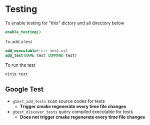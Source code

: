 # Testing

To enable testing for "this" dictory and all directory below

```cmake
enable_testing()
```

To add a test

```cmake
add_executable(test test.cc)
add_test(NAME test COMMAND test)
```

To run the test

```
ninja test
```

## Google Test

- `gtest_add_tests` scan source codes for tests
  - **Trigger cmake regenerate every time file changes**
- `gtest_discover_tests` query compiled executable for tests
  - **Does not trigger cmake regenerate every time file changes**

